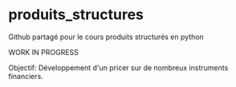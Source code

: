 # produits_structures
Github partagé pour le cours produits structurés en python

WORK IN PROGRESS

Objectif: Développement d'un pricer sur de nombreux instruments financiers.
